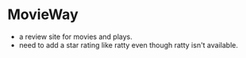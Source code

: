 # MovieWay

- a review site for movies and plays.
- need to add a star rating like ratty even though ratty isn't available.
